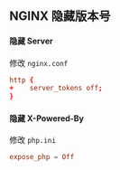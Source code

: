 ## NGINX 隐藏版本号

#### 隐藏 Server

修改 `nginx.conf`

```conf
http {
+    server_tokens off;
}
```

#### 隐藏 X-Powered-By

修改 `php.ini`

```conf
expose_php = Off
```
